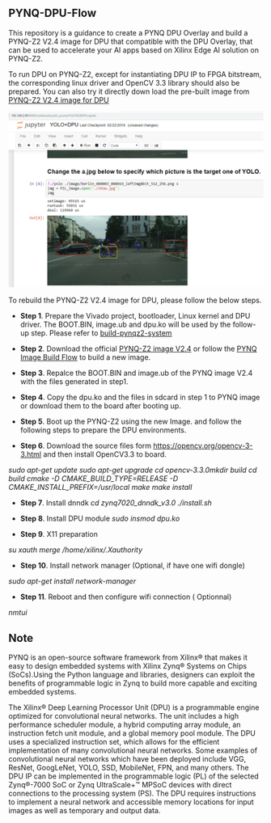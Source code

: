 ## PYNQ-DPU-Flow

This repository is a guidance to create a PYNQ DPU Overlay and build a PYNQ-Z2 V2.4 image for DPU that compatible with the DPU Overlay, that can be used to accelerate your AI apps based on Xilinx Edge AI solution on PYNQ-Z2.

To run DPU on PYNQ-Z2, except for instantiating DPU IP to FPGA bitstream, the corresponding linux driver and OpenCV 3.3 library should also be prepared. You can also try it directly down load the pre-built image from [PYNQ-Z2 V2.4 image for DPU](https://pan.baidu.com/s/1gOJaoJJ8z2jf-BaLklID3Q)

![](images/PYNQ_DPU_YOLO.PNG)

To rebuild the PYNQ-Z2 V2.4 image for DPU, please follow the below steps.

* **Step 1**. Prepare the Vivado project, bootloader, Linux kernel and DPU driver. The BOOT.BIN, image.ub and dpu.ko will be used by the follow-up step. Please refer to [build-pynqz2-system](https://github.com/xupsh/dnndk3.0-pynqz2/blob/master/build-pynqz2-system.md)

* **Step 2**. Download the official [PYNQ-Z2 image V2.4](http://www.pynq.io/board.html) or follow the [PYNQ Image Build Flow](https://github.com/Xilinx/PYNQ/tree/master/sdbuild) to build a new image.

* **Step 3**. Repalce the BOOT.BIN and image.ub of the PYNQ image V2.4 with the files generated in step1. 

* **Step 4**. Copy the dpu.ko and the files in sdcard in step 1 to PYNQ image or download them to the board after booting up. 

* **Step 5**. Boot up the PYNQ-Z2 using the new Image. and follow the following steps to prepare the DPU environments.

* **Step 6**. Download the source files form https://opencv.org/opencv-3-3.html and then install OpenCV3.3 to board.

*sudo apt-get update*
*sudo apt-get upgrade*
*cd opencv-3.3.0mkdir build*
*cd build*
*cmake -D CMAKE_BUILD_TYPE=RELEASE -D CMAKE_INSTALL_PREFIX=/usr/local*
*make*
*make install*

* **Step 7**. Install dnndk
*cd zynq7020_dnndk_v3.0*
*./install.sh*

* **Step 8**. Install DPU module
*sudo insmod dpu.ko*

* **Step 9**. X11 preparation

*su*
*xauth merge /home/xilinx/.Xauthority*

* **Step 10**. Install network manager (Optional, if have one wifi dongle)

*sudo apt-get install network-manager*

* **Step 11**. Reboot and then configure wifi connection ( Optionnal)

*nmtui*




## Note

PYNQ is an open-source software framework from Xilinx® that makes it easy to design embedded systems with Xilinx Zynq® Systems on Chips (SoCs).Using the Python language and libraries, designers can exploit the benefits of programmable logic in Zynq to build more capable and exciting embedded systems.

The Xilinx® Deep Learning Processor Unit (DPU) is a programmable engine optimized for convolutional neural networks. The unit includes a high performance scheduler module, a hybrid computing array module, an instruction fetch unit module, and a global memory pool module. The DPU uses a specialized instruction set, which allows for the efficient implementation of many convolutional neural networks. Some examples of convolutional neural networks which have been deployed include VGG, ResNet, GoogLeNet, YOLO, SSD, MobileNet, FPN, and many others. The DPU IP can be implemented in the programmable logic (PL) of the selected Zynq®-7000 SoC or Zynq UltraScale+™ MPSoC devices with direct connections to the processing system (PS). The DPU requires instructions to implement a neural network and accessible memory locations for input images as well as temporary and output data. 